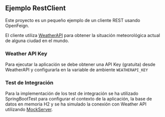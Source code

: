 ## Ejemplo RestClient

Este proyecto es un pequeño ejemplo de un cliente REST usando OpenFeign.

El cliente utiliza [WeatherAPI](https://www.weatherapi.com/) para obtener la situación
meteorológica actual de alguna ciudad en el mundo.

### Weather API Key
Para ejecutar la aplicación se debe obtener una API Key (gratuita) desde WeatherAPI y configurarla
en la variable de ambiente `WEATHERAPI_KEY`

### Test de Integración
Para la implementación de los test de integración se ha utilizado
SpringBootTest para configurar el contexto de la aplicación, la base de datos en memoria H2
y se ha simulado la conexión con Weather API utilizando [MockServer](https://www.mock-server.com/).


